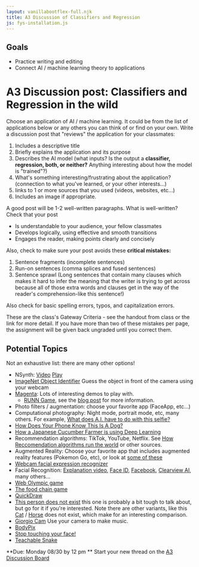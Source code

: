 ```yaml
---
layout: vanillabootflex-full.njk
title: A3 Discussion of Classifiers and Regression
js: fys-installation.js
---
```


## Goals

- Practice writing and editing
- Connect AI / machine learning theory to applications
# A3 Discussion post: Classifiers and Regression in the wild


Choose an application of AI / machine learning. It could be from the list of applications below or any others you can think of or find on your own. Write a discussion post that "reviews" the application for your classmates:

1) Includes a descriptive title
2) Briefly explains the application and its purpose
3) Describes the AI model (what inputs? Is the output a **classifier, regression, both, or neither?** Anything interesting about how the model is "trained"?)
4) What's something interesting/frustrating about the application? (connection to what you've learned, or your other interests...)
5) links to 1 or more sources that you used (videos, websites, etc...)
6) Includes an image if appropriate.

A good post will be 1-2 well-written paragraphs. What is well-written? Check that your post 

- Is understandable to your audience, your fellow classmates
- Develops logically, using effective and smooth transitions
- Engages the reader, making points clearly and concisely

Also, check to make sure your post avoids these **critical mistakes:**


1) Sentence fragments (incomplete sentences)
2) Run-on sentences (comma splices and fused sentences)
3) Sentence sprawl (Long sentences that contain many clauses which makes it hard to infer the meaning that the writer is trying to get across because all of those extra words and clauses get in the way of the reader's comprehension-like this sentence!)

Also check for basic spelling errors, typos, and capitalization errors.

<div class="alert alert-warning" role="alert">
  These are the class's Gateway Criteria - see the handout from class or the link for more detail. If you have more than two of these mistakes per page, the assignment will be given back ungraded until you correct them.
</div>


## Potential Topics

Not an exhaustive list: there are many other options!

<div class="randomize-list">

- NSynth: [Video](https://nsynthsuper.withgoogle.com) [Play]( https://experiments.withgoogle.com/ai/sound-maker/view/)
- [ImageNet Object Identifier](/fys-imagenet-demo/) Guess the object in front of the camera using your webcam
- [Magenta](https://magenta.tensorflow.org/demos/web/):  Lots of interesting demos to play with.
    - [RUNN Game](https://vibertthio.com/runn/), see the [blog post](https://medium.com/@vibertthio/i-built-2-games-to-make-machine-learning-fun-3668ef871eae) for more information.
- Photo filters / augmentation: choose your favorite app (FaceApp, etc...)
- Computational photography: Night mode, portrait mode, etc, many others. For example, [What does A.I. have to do with this selfie?](https://youtu.be/WHmp26bh0tI)
- [How Does Your Phone Know This Is A Dog?](https://www.youtube.com/watch?v=bHvf7Tagt18)
- [How a Japanese Cucumber Farmer is using Deep Learning](https://cloud.google.com/blog/products/gcp/how-a-japanese-cucumber-farmer-is-using-deep-learning-and-tensorflow)
- Recommendation algorithms: TikTok, YouTube, Netflix. See [How Reccomendation algorithms run the world](https://www.wired.com/story/how-recommendation-algorithms-run-the-world/) or other sources.
- Augmented Reality: Choose your favorite app that includes augmented reality features (Pokemon Go, etc), or look at [some of these](https://www.digitaltrends.com/mobile/best-augmented-reality-apps/)
- [Webcam facial expression recognizer](https://justadudewhohacks.github.io/face-api.js/webcam_face_expression_recognition)
- Facial Recognition: [Explanation video](https://youtu.be/nT_PXjLol_8), [Face ID](https://www.youtube.com/watch?v=g4m6StzUcOw), [Facebook](https://www.vice.com/en_us/article/k7ekmv/facebook-facial-recognition-app), [Clearview AI](https://www.nytimes.com/2020/01/18/technology/clearview-privacy-facial-recognition.html), many others...
- [Web Olympic game](https://vibertthio.com/web-olympic/)
- [The food chain game](https://editor.p5js.org/lillianr/present/WYI4pPf2_)
- [QuickDraw](https://quickdraw.withgoogle.com)
- [This person does not exist](https://thispersondoesnotexist.com) this one is probably a bit tough to talk about, but go for it if you're interested. Note there are other variants, like this [Cat](https://thiscatdoesnotexist.com) / [Horse](https://thishorsedoesnotexist.com) does not exist, which make for an interesting comparison.
- [Giorgio Cam](https://experiments.withgoogle.com/ai/giorgio-cam/view/) Use your camera to make music.
- [BodyPix](https://github.com/tensorflow/tfjs-models/tree/master/body-pix)
- [Stop touching your face!](https://webrtchacks.com/stop-touching-your-face-with-browser-tensorflow-js/)
- [Teachable Snake](https://teachable-snake.netlify.app)

</div>

**Due: Monday 08/30 by 12 pm ** Start your new thread on the [A3 Discussion Board](https://d2l.mountunion.edu/d2l/le/content/43087/viewContent/551653/View)